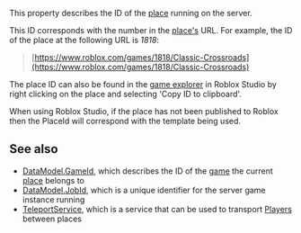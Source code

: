This property describes the ID of the [place](https://developer.roblox.com/en-us/articles/place) running on the server.

This ID corresponds with the number in the [place's](https://developer.roblox.com/en-us/articles/place) URL. For example, the ID of the place at the following URL is _1818_:

> [https://www.roblox.com/games/1818/Classic-Crossroads](https://www.roblox.com/games/1818/Classic-Crossroads)

The place ID can also be found in the [game explorer](https://www.robloxdev.com/resources/studio/Game-Explorer) in Roblox Studio by right clicking on the place and selecting 'Copy ID to clipboard'.

When using Roblox Studio, if the place has not been published to Roblox then the PlaceId will correspond with the template being used.

See also
--------

*   [DataModel.GameId](https://developer.roblox.com/en-us/api-reference/property/DataModel/GameId), which describes the ID of the [game](https://developer.roblox.com/en-us/articles/multi-place-games) the current [place](https://developer.roblox.com/en-us/articles/place) belongs to
*   [DataModel.JobId](https://developer.roblox.com/en-us/api-reference/property/DataModel/JobId), which is a unique identifier for the server game instance running
*   [TeleportService](https://developer.roblox.com/en-us/api-reference/class/TeleportService), which is a service that can be used to transport [Players](https://developer.roblox.com/en-us/api-reference/class/Player) between places